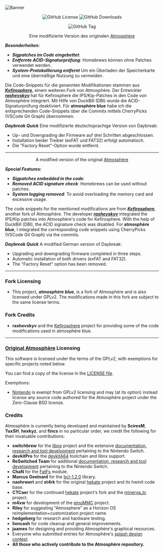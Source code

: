 ![Banner](https://github.com/glitched-nx/atmosphere_blue/blob/50e60e6309ba672adac98b32f0409f8c5a12248c/img/banner_readme.png?raw=true)

<p align="center">
  <img src="https://img.shields.io/github/license/Atmosphere-NX/Atmosphere?style=plastc&labelColor=%23abc4ff&color=%230d3ce6" alt="GitHub License">
  <img src="https://img.shields.io/github/downloads/glitched-nx/atmosphere_blue/total?plastc&label=Downloads&labelColor=%23abc4ff&color=%230d3ce6" alt="GitHub Downloads">
</p>
<p align="center">
  <img alt="GitHub Tag" src="https://img.shields.io/github/v/tag/glitched-nx/atmosphere_blue?plastic&logoSize=auto&label=atmosph%C3%A8re%20blue&labelColor=%23abc4ff&color=%230d3ce6">
</p>

<p align="center">Eine modifizierte Version des originalen <a href="https://github.com/Atmosphere-NX/Atmosphere">Atmosphère</a></p>

***Besonderheiten:***
- ***Sigpatches im Code eingebettet***:
- ***Entfernte ACID-Signaturprüfung***: Homebrews können ohne Patches verwendet werden.
- ***System-Protokollierung entfernt*** Um ein Überladen der Speicherkarte und eine übermäßige Nutzung zu vermeiden.

Die Code-Snippets für die genannten Modifikationen stammen aus [***Kefirosphere***](https://github.com/rashevskyv/Kefirosphere), einem weiteren Fork von Atmosphère. Der Entwickler [***rashevskyv***](https://github.com/rashevskyv) hat für Kefirosphere die IPS/Kip-Patches in den Code von Atmosphère integriert. Mit Hilfe von DuckBill (DBI) wurde die ACID-Signaturprüfung deaktiviert. Für **atmosphère blue** habe ich die entsprechenden Code-Snippets über die Commits mittels CherryPicks (VSCode Git Graph) übernommen.

***Daybreak Quick*** Eine modifizierte deutschsprachige Version von Daybreak:
  * Up- und Downgrading der Firmware auf drei Schritten abgeschlossen.
  * Installation beider Treiber (exFAT und FAT32) erfolgt automatisch.
  * Die "Factory Reset"-Option wurde entfernt.
    
---

<p align="center">A modified version of the original <a href="https://github.com/Atmosphere-NX/Atmosphere">Atmosphère</a></p>

***Special Features:***
- ***Sigpatches embedded in the code***:
- ***Removed ACID signature check***: Homebrews can be used without patches.
- ***System logging removed***: To avoid overloading the memory card and excessive usage.

The code snippets for the mentioned modifications are from [***Kefirosphere***](https://github.com/rashevskyv/Kefirosphere), another fork of Atmosphère. The developer [***rashevskyv***](https://github.com/rashevskyv) integrated the IPS/Kip patches into Atmosphère's code for Kefirosphere. With the help of DuckBill (DBI), the ACID signature check was disabled. For **atmosphère blue**, I integrated the corresponding code snippets using CherryPicks (VSCode Git Graph) via the commits.

***Daybreak Quick*** A modified German version of Daybreak:
  * Upgrading and downgrading firmware completed in three steps.
  * Automatic installation of both drivers (exFAT and FAT32).
  * The "Factory Reset" option has been removed.

---

### Fork Licensing

* This project, ***atmosphère blue***, is a fork of Atmosphère and is also licensed under GPLv2. The modifications made in this fork are subject to the same license terms.

### Fork Credits

* **rashevskyv** and the [Kefirosphere](https://github.com/rashevskyv/Kefirosphere) project for providing some of the code modifications used in atmosphère blue.

---

### [Original Atmosphère](https://github.com/Atmosphere-NX/Atmosphere) Licensing

This software is licensed under the terms of the GPLv2, with exemptions for specific projects noted below.

You can find a copy of the license in the [LICENSE file](LICENSE).

Exemptions:

* [Nintendo](https://github.com/Nintendo) is exempt from GPLv2 licensing and may (at its option) instead license any source code authored for the Atmosphère project under the Zero-Clause BSD license.

### Credits

Atmosphère is currently being developed and maintained by **SciresM**, **TuxSH**, **hexkyz**, and **fincs** in no particular order, we credit the following for their invaluable contributions:

* **switchbrew** for the [libnx](https://github.com/switchbrew/libnx) project and the extensive [documentation, research and tool development](http://switchbrew.org) pertaining to the Nintendo Switch.
* **devkitPro** for the [devkitA64](https://devkitpro.org/) toolchain and libnx support.
* **ReSwitched Team** for additional [documentation, research and tool development](https://reswitched.github.io/) pertaining to the Nintendo Switch.
* **ChaN** for the [FatFs](http://elm-chan.org/fsw/ff/00index_e.html) module.
* **Marcus Geelnard** for the [bcl-1.2.0](https://sourceforge.net/projects/bcl/files/bcl/bcl-1.2.0) library.
* **naehrwert** and **st4rk** for the original [hekate](https://github.com/nwert/hekate) project and its hwinit code base.
* **CTCaer** for the continued [hekate](https://github.com/CTCaer/hekate) project's fork and the [minerva_tc](https://github.com/CTCaer/minerva_tc) project.
* **m4xw** for development of the [emuMMC](https://github.com/m4xw/emummc) project.
* **Riley** for suggesting "Atmosphere" as a Horizon OS reimplementation+customization project name.
* **hedgeberg** for research and hardware testing.
* **lioncash** for code cleanup and general improvements.
* **jaames** for designing and providing Atmosphère's graphical resources.
* Everyone who submitted entries for Atmosphère's [splash design contest](https://github.com/Atmosphere-NX/Atmosphere-splashes).
* **All those who actively contribute to the Atmosphère repository.**

